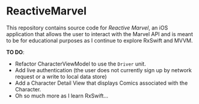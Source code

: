 # ReactiveMarvel

This repository contains source code for *Reactive Marvel*, an iOS application that allows the user to interact with the Marvel API and is meant to be for educational purposes as I continue to explore RxSwift and MVVM.

**TO DO**:

- Refactor CharacterViewModel to use the `Driver` unit.
- Add live authentication (the user does not currently sign up by network request or a write to local data store)
- Add a Character Detail View that displays Comics associated with the Character.
- Oh so much more as I learn RxSwift...

